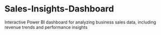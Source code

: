 # Sales-Insights-Dashboard
Interactive Power BI dashboard for analyzing business sales data, including revenue trends and performance insights

